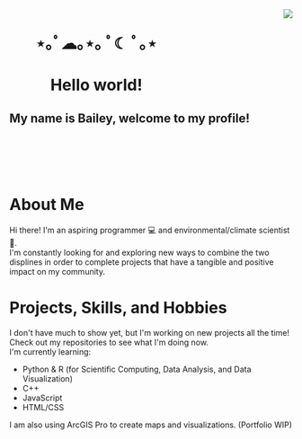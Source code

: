 <img align="right" src="https://custom-doodle.com/wp-content/uploads/doodle/bongo-cat-pixel/bongo-cat-pixel-doodle.gif">

# &nbsp;&nbsp;&nbsp;&nbsp;&nbsp;&nbsp;&nbsp;⋆｡ﾟ☁︎｡⋆｡ ﾟ☾ ﾟ｡⋆
# &nbsp;&nbsp;&nbsp;&nbsp;&nbsp;&nbsp;&nbsp;&nbsp;&nbsp;&nbsp;&nbsp;Hello world! 
## My name is Bailey, welcome to my profile! 

<br> <br> <br> <br>

# About Me
Hi there! I'm an aspiring programmer 💻 and environmental/climate scientist 🌱. <br> I'm constantly looking for and exploring new ways to combine the two displines in order to complete projects that have a tangible and positive impact on my community. 

# Projects, Skills, and Hobbies
I don't have much to show yet, but I'm working on new projects all the time! Check out my repositories to see what I'm doing now. <br> I'm currently learning:
- Python & R (for Scientific Computing, Data Analysis, and Data Visualization)
- C++
- JavaScript
- HTML/CSS

I am also using ArcGIS Pro to create maps and visualizations. (Portfolio WIP)
